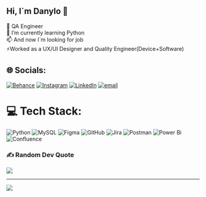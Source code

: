 ## Hi, I`m Danylo 👋 <br>

🔭 QA Engineer <br>
🤔 I’m currently learning Python <br>
📫 And now I`m looking for job <br>
⚡Worked as a UX/UI Designer and Quality Engineer(Device+Software)

## 🌐 Socials:
[![Behance](https://img.shields.io/badge/Behance-1769ff?logo=behance&logoColor=white)](https://www.behance.net/07d70e5b) [![Instagram](https://img.shields.io/badge/Instagram-%23E4405F.svg?logo=Instagram&logoColor=white)](https://instagram.com/mazitofff) [![LinkedIn](https://img.shields.io/badge/LinkedIn-%230077B5.svg?logo=linkedin&logoColor=white)](https://www.linkedin.com/in/danylo-mazitov-7b26a52a5/) [![email](https://img.shields.io/badge/Email-D14836?logo=gmail&logoColor=white)](mailto:tvdan29@gmail.com) 

# 💻 Tech Stack:
![Python](https://img.shields.io/badge/python-3670A0?style=for-the-badge&logo=python&logoColor=ffdd54) ![MySQL](https://img.shields.io/badge/mysql-4479A1.svg?style=for-the-badge&logo=mysql&logoColor=white) ![Figma](https://img.shields.io/badge/figma-%23F24E1E.svg?style=for-the-badge&logo=figma&logoColor=white) ![GitHub](https://img.shields.io/badge/github-%23121011.svg?style=for-the-badge&logo=github&logoColor=white) ![Jira](https://img.shields.io/badge/jira-%230A0FFF.svg?style=for-the-badge&logo=jira&logoColor=white) ![Postman](https://img.shields.io/badge/Postman-FF6C37?style=for-the-badge&logo=postman&logoColor=white) ![Power Bi](https://img.shields.io/badge/power_bi-F2C811?style=for-the-badge&logo=powerbi&logoColor=black) ![Confluence](https://img.shields.io/badge/confluence-%23172BF4.svg?style=for-the-badge&logo=confluence&logoColor=white)

### ✍️ Random Dev Quote
![](https://quotes-github-readme.vercel.app/api?type=horizontal&theme=radical)

---
[![](https://visitcount.itsvg.in/api?id=mazitoff&icon=1&color=0)](https://visitcount.itsvg.in)

<!-- Proudly created with GPRM ( https://gprm.itsvg.in ) -->
